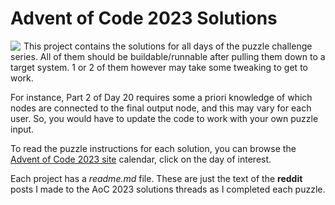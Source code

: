 # Advent of Code 2023 Solutions
<img src="https://www.rust-lang.org/logos/rust-logo-64x64.png"
     style="float:left; padding-right:5px;">
</img>

This project contains the solutions for all days of the puzzle challenge series.
All of them should be buildable/runnable after pulling them down to a target
system. 1 or 2 of them however may take some tweaking to get to work. 

For instance, Part 2 of Day 20 requires some a priori knowledge of which nodes
are connected to the final output node, and this may vary for each user. So,
you would have to update the code to work with your own puzzle input.

To read the puzzle instructions for each solution, you can browse the
[Advent of Code 2023 site](https://adventofcode.com/2023) calendar, click on the
day of interest.

Each project has a *readme.md* file. These are just the text of 
the **reddit** posts I made to the AoC 2023 
solutions threads as I completed each puzzle.